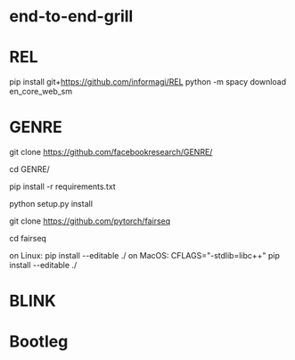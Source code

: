 # end-to-end-grill

# REL
pip install git+https://github.com/informagi/REL
python -m spacy download en_core_web_sm

# GENRE
git clone https://github.com/facebookresearch/GENRE/

cd GENRE/

pip install -r requirements.txt

python setup.py install 

git clone https://github.com/pytorch/fairseq 

cd fairseq 

on Linux: pip install --editable ./
on MacOS: CFLAGS="-stdlib=libc++" pip install --editable ./

# BLINK



# Bootleg
